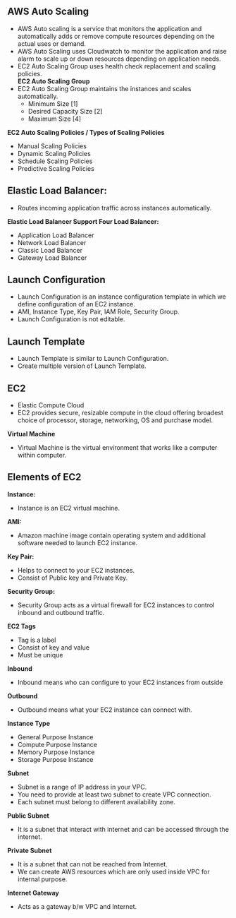 ## AWS Auto Scaling
- AWS Auto scaling is a service that monitors the application and automatically adds or remove compute resources depending on the actual uses or demand.
- AWS Auto Scaling uses Cloudwatch to monitor the application and raise alarm to scale up or down resources depending on application needs.
- EC2 Auto Scaling Group uses health check replacement and scaling policies.<br/>
**EC2 Auto Scaling Group**
- EC2 Auto Scaling Group maintains the instances and scales automatically.
  - Minimum Size [1]
  - Desired Capacity Size [2]
  - Maximum Size [4]<br/>

**EC2 Auto Scaling Policies / Types of Scaling Policies**
- Manual Scaling Policies
- Dynamic Scaling Policies
- Schedule Scaling Policies
- Predictive Scaling Policies

## Elastic Load Balancer:
- Routes incoming application traffic across instances automatically.<br/>

**Elastic Load Balancer Support Four Load Balancer:**
- Application Load Balancer
- Network Load Balancer 
- Classic Load Balancer
- Gateway Load Balancer

## Launch Configuration
- Launch Configuration is an instance configuration template in which we define configuration of an EC2 instance.
- AMI, Instance Type, Key Pair, IAM Role, Security Group.
- Launch Configuration is not editable.

## Launch Template
- Launch Template is similar to Launch Configuration.
- Create multiple version of Launch Template.

## EC2
- Elastic Compute Cloud
- EC2 provides secure, resizable compute in the cloud offering broadest choice of processor, storage, networking, OS and purchase model.

**Virtual Machine**
- Virtual Machine is the virtual environment that works like a computer within computer.


## Elements of EC2
**Instance:** <br/>
- Instance is an EC2 virtual machine.<br/>

**AMI:** <br/>
- Amazon machine image contain operating system and additional software needed to launch EC2 instance.<br/>

**Key Pair:** <br/>
- Helps to connect to your EC2 instances.<br/>
- Consist of Public key and Private Key.<br/>

**Security Group:** <br/>
- Security Group acts as a virtual firewall for EC2 instances to control inbound and outbound traffic.<br/>
 
**EC2 Tags** <br/>
- Tag is a label<br/>
- Consist of key and value<br/>
- Must be unique<br/>

**Inbound**<br/>
- Inbound means who can configure to your EC2 instances from outside<br/>

**Outbound** <br/>
- Outbound means what your EC2 instance can connect with.<br/>


**Instance Type**<br/>
- General Purpose Instance<br/>
- Compute Purpose Instance<br/>
- Memory Purpose Instance<br/>
- Storage Purpose Instance<br/>


**Subnet**<br/>
- Subnet is a range of IP address in your VPC.<br/>
- You need to provide at least two subnet to create VPC connection.<br/>
- Each subnet must belong to different availability zone.<br/>


**Public Subnet**<br/>
- It is a subnet that interact with internet and can be accessed through the internet.<br/>

**Private Subnet**<br/>
- It is a subnet that can not be reached from Internet.<br/>
- We can create AWS resources which are only used inside VPC for internal purpose.<br/>

**Internet Gateway**<br/>
- Acts as a gateway b/w VPC and Internet.
